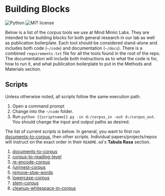 # Building Blocks

![Python](https://img.shields.io/badge/python-3.x-blue.svg)
![MIT license](https://img.shields.io/badge/License-MIT-green.svg)

Below is a list of the corpus tools we use at Mind Mimic Labs.
They are intended to be building blocks for both general research in our lab as well as publication boilerplate.
Each tool should be considered stand-alone and includes both code (`~/code`) and documentation (`~/docs`).
There is a combined `requirements.txt` file for all the tools found in the root of the repo.
The documentation will include both instructions as to what the code is for, how to run it, and what publication boilerplate to put in the Methods and Materials section.

## Scripts

Unless otherwise noted, all scripts follow the same execution path.

1. Open a command prompt
2. Change into the `~/code` folder.
3. Run `python {{scriptname}}.py -in d:/corpus_in -out d:/corpus_out`.
   You should change the input and output paths as desired.

The list of current scripts is below.
In general, you want to first run [documents-to-corpus](./documents-to-corpus), then other scripts.
Individual papers/projects/repos will instruct on the exact order in their `README.md`'s **Tabula Rasa** section. 

1. [documents-to-corpus](./docs/documents-to-corpus.md)
2. [corpus-to-reading-level](./docs/corpus-to-reading-level.md)
3. [re-encode-corpus](./docs/re-encode-corpus.md)
4. [(un)nest-corpus](./docs/unnest-corpus.md)
5. [remove-stop-words](./docs/remove-stopwords-from-corpus.md)
6. [lowercase-corpus](./docs/lowercase-corpus.md)
7. [stem-corpus](./docs/stem-corpus.md)
8. [cleanup-whitespace-in-corpus](./docs/cleanup-whitespace-in-corpus.md)
